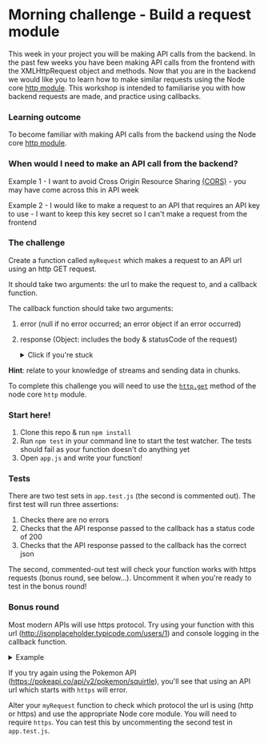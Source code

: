 # Morning challenge - Build a request module
This week in your project you will be making API calls from the backend. In the past few weeks you have been making API calls from the frontend with the XMLHttpRequest object and methods. Now that you are in the backend we would like you to learn how to make similar requests using the Node core [http module](https://nodejs.org/api/http.html). This workshop is intended to familiarise you with how backend requests are made, and practice using callbacks.

### Learning outcome
To become familiar with making API calls from the backend using the Node core [http module](https://nodejs.org/api/http.html).

### When would I need to make an API call from the backend?
Example 1 - I want to avoid Cross Origin Resource Sharing [(CORS)](https://developer.mozilla.org/en-US/docs/Web/HTTP/CORS) - you may have come across this in API week

Example 2 - I would like to make a request to an API that requires an API key to use - I want to keep this key secret so I can't make a request from the frontend

### The challenge

Create a function called `myRequest` which makes a request to an API url using an http GET request.

It should take two arguments: the url to make the request to, and a callback function.

The callback function should take two arguments:

  1. error (null if no error occurred; an error object if an error occurred)
  2. response (Object: includes the body & statusCode of the request)
      <details>
      <summary>Click if you're stuck</summary>

      **Hint**:  One way to do this is to pass on the response object from the API directly, or you may want to construct this object yourself.
      </details>

**Hint**: relate to your knowledge of streams and sending data in chunks.

To complete this challenge you will need to use the [`http.get`](https://nodejs.org/api/http.html#http_http_get_options_callback) method of the node core `http` module.

### Start here!
1) Clone this repo & run `npm install`
2) Run `npm test` in your command line to start the test watcher. The tests should fail as your function doesn't do anything yet
3) Open `app.js` and write your function!

### Tests
There are two test sets in `app.test.js` (the second is commented out). The first test will run three assertions: 
1) Checks there are no errors
2) Checks that the API response passed to the callback has a status code of 200
3) Checks that the API response passed to the callback has the correct json

The second, commented-out test will check your function works with https requests (bonus round, see below...). Uncomment it when you're ready to test in the bonus round!

### Bonus round
Most modern APIs will use https protocol.
Try using your function with this url (http://jsonplaceholder.typicode.com/users/1) and console logging in the callback function.
<details>
<summary>Example</summary>

``` javascript
const consoleLoggingCallback = (error, response) => {
  if (error) {
    console.log(error);
  } else {
    console.log({ body: response.body, statusCode: response.statusCode });
  }
};

myRequest("http://jsonplaceholder.typicode.com/users/1", consoleLoggingCallback);
```

</details>

If you try again using the Pokemon API (https://pokeapi.co/api/v2/pokemon/squirtle), you'll see that using an API url which starts with `https` will error.

Alter your `myRequest` function to check which protocol the url is using (http or https) and use the appropriate Node core module. You will need to require `https`. You can test this by uncommenting the second test in `app.test.js`.
